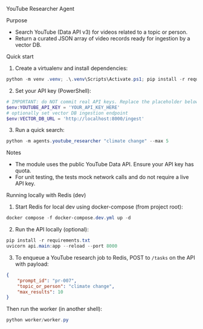 YouTube Researcher Agent

Purpose

- Search YouTube (Data API v3) for videos related to a topic or person.
- Return a curated JSON array of video records ready for ingestion by a vector DB.

Quick start

1. Create a virtualenv and install dependencies:

```powershell
python -m venv .venv; .\.venv\Scripts\Activate.ps1; pip install -r requirements.txt
```

2. Set your API key (PowerShell):

```powershell
# IMPORTANT: do NOT commit real API keys. Replace the placeholder below with your key at runtime.
$env:YOUTUBE_API_KEY = 'YOUR_API_KEY_HERE'
# optionally set vector DB ingestion endpoint
$env:VECTOR_DB_URL = 'http://localhost:8000/ingest'
```

3. Run a quick search:

```powershell
python -m agents.youtube_researcher "climate change" --max 5
```

Notes

- The module uses the public YouTube Data API. Ensure your API key has quota.
- For unit testing, the tests mock network calls and do not require a live API key.

Running locally with Redis (dev)

1. Start Redis for local dev using docker-compose (from project root):

```powershell
docker compose -f docker-compose.dev.yml up -d
```

2. Run the API locally (optional):

```powershell
pip install -r requirements.txt
uvicorn api.main:app --reload --port 8000
```

3. To enqueue a YouTube research job to Redis, POST to `/tasks` on the API with payload:

```json
{
	"prompt_id": "pr-007",
	"topic_or_person": "climate change",
	"max_results": 10
}
```

Then run the worker (in another shell):

```powershell
python worker/worker.py
```
